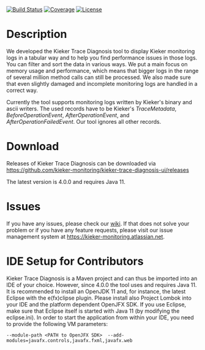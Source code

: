 [![Build Status](https://travis-ci.org/kieker-monitoring/kieker-trace-diagnosis-ui.svg?branch=refactoring)](https://travis-ci.org/kieker-monitoring/kieker-trace-diagnosis-ui)
[![Coverage](https://codecov.io/gh/kieker-monitoring/kieker-trace-diagnosis-ui/branch/master/graphs/badge.svg?branch=master)](https://codecov.io/gh/kieker-monitoring/kieker-trace-diagnosis-ui/branch/refactoring)
[![License](https://img.shields.io/badge/License-Apache%202.0-blue.svg)](https://opensource.org/licenses/Apache-2.0)

# Description

We developed the Kieker Trace Diagnosis tool to display Kieker monitoring logs in a tabular way and to help you find performance issues in those logs. You can filter and sort the data in various ways. We put a main focus on memory usage and performance, which means that bigger logs in the range of several million method calls can still be processed. We also made sure that even slightly damaged and incomplete monitoring logs are handled in a correct way.

Currently the tool supports monitoring logs written by Kieker's binary and ascii writers. The used records have to be Kieker's <i>TraceMetadata</i>, <i>BeforeOperationEvent</i>, <i>AfterOperationEvent</i>, and <i>AfterOperationFailedEvent</i>. Our tool ignores all other records.

# Download

Releases of Kieker Trace Diagnosis can be downloaded via
https://github.com/kieker-monitoring/kieker-trace-diagnosis-ui/releases

The latest version is 4.0.0 and requires Java 11. 

# Issues

If you have any issues, please check our [wiki](https://github.com/kieker-monitoring/kieker-trace-diagnosis-ui/wiki). If that does not solve your problem or if you have any feature requests, please visit our issue management system at https://kieker-monitoring.atlassian.net.

# IDE Setup for Contributors

Kieker Trace Diagnosis is a Maven project and can thus be imported into an IDE of your choice. However, since 4.0.0 the tool uses and requires Java 11. It is recommended to install an OpenJDK 11 and, for instance, the latest Eclipse with the e(fx)clipse plugin. Please install also Project Lombok into your IDE and the platform dependent OpenJFX SDK. If you use Eclipse, make sure that Eclipse itself is started with Java 11 (by modifying the eclipse.ini). In order to start the application from within your IDE, you need to provide the following VM parameters: 
```
--module-path <PATH to OpenJFX SDK>  --add-modules=javafx.controls,javafx.fxml,javafx.web
```
